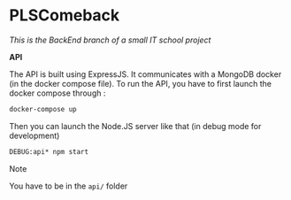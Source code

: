# PLSComeback
_This is the BackEnd branch of a small IT school project_

**API**

The API is built using ExpressJS. It communicates with a MongoDB docker (in the docker compose file).
To run the API, you have to first launch the docker compose through :
```bash
docker-compose up
```

Then you can launch the Node.JS server like that (in debug mode for development)
```bash
DEBUG:api* npm start
```
> [!note]
> You have to be in the `api/` folder
